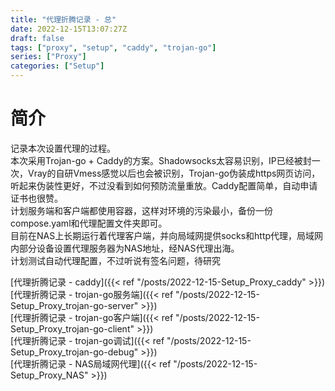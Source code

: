 ```yaml
---
title: "代理折腾记录 - 总"
date: 2022-12-15T13:07:27Z
draft: false
tags: ["proxy", "setup", "caddy", "trojan-go"]
series: ["Proxy"]
categories: ["Setup"]
---
```


# 简介
记录本次设置代理的过程。  
本次采用Trojan-go + Caddy的方案。Shadowsocks太容易识别，IP已经被封一次，Vray的自研Vmess感觉以后也会被识别，Trojan-go伪装成https网页访问，听起来伪装性更好，不过没看到如何预防流量重放。Caddy配置简单，自动申请证书也很赞。  
计划服务端和客户端都使用容器，这样对环境的污染最小，备份一份compose.yaml和代理配置文件夹即可。  
目前在NAS上长期运行着代理客户端，并向局域网提供socks和http代理，局域网内部分设备设置代理服务器为NAS地址，经NAS代理出海。  
计划测试自动代理配置，不过听说有签名问题，待研究  

[代理折腾记录 - caddy]({{< ref "/posts/2022-12-15-Setup_Proxy_caddy" >}})  
[代理折腾记录 - trojan-go服务端]({{< ref "/posts/2022-12-15-Setup_Proxy_trojan-go-server" >}})  
[代理折腾记录 - trojan-go客户端]({{< ref "/posts/2022-12-15-Setup_Proxy_trojan-go-client" >}})  
[代理折腾记录 - trojan-go调试]({{< ref "/posts/2022-12-15-Setup_Proxy_trojan-go-debug" >}})  
[代理折腾记录 - NAS局域网代理]({{< ref "/posts/2022-12-15-Setup_Proxy_NAS" >}})  
